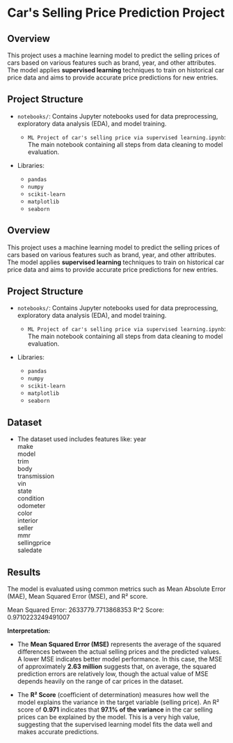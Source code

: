 # Car's Selling Price Prediction Project

## Overview

This project uses a machine learning model to predict the selling prices of cars based on various features such as brand, year, and other attributes. The model applies  **supervised learning**  techniques to train on historical car price data and aims to provide accurate price predictions for new entries.






## Project Structure

-   `notebooks/`: Contains Jupyter notebooks used for data preprocessing, exploratory data analysis (EDA), and model training.
    -   `ML Project of car's selling price via supervised learning.ipynb`: The main notebook containing all steps from data cleaning to model evaluation.

-   Libraries:
    -   `pandas`
    -   `numpy`
    -   `scikit-learn`
    -   `matplotlib`
    -   `seaborn`







## Overview

This project uses a machine learning model to predict the selling prices of cars based on various features such as brand, year, and other attributes. The model applies  **supervised learning**  techniques to train on historical car price data and aims to provide accurate price predictions for new entries.






## Project Structure

-   `notebooks/`: Contains Jupyter notebooks used for data preprocessing, exploratory data analysis (EDA), and model training.
    -   `ML Project of car's selling price via supervised learning.ipynb`: The main notebook containing all steps from data cleaning to model evaluation.

-   Libraries:
    -   `pandas`
    -   `numpy`
    -   `scikit-learn`
    -   `matplotlib`
    -   `seaborn`










## Dataset

-   The dataset used includes features like:
   year          
    make          
   model         
    trim          
    body          
    transmission  
    vin           
    state          
    condition     
    odometer      
   color          
   interior       
   seller        
   mmr           
   sellingprice  
   saledate     

## Results

The model is evaluated using common metrics such as Mean Absolute Error (MAE), Mean Squared Error (MSE), and R² score.

Mean Squared Error: 2633779.7713868353
R^2 Score: 0.9710223249491007


**Interpretation:**

-   The  **Mean Squared Error (MSE)**  represents the average of the squared differences between the actual selling prices and the predicted values. A lower MSE indicates better model performance. In this case, the MSE of approximately  **2.63 million**  suggests that, on average, the squared prediction errors are relatively low, though the actual value of MSE depends heavily on the range of car prices in the dataset.
    
-   The  **R² Score**  (coefficient of determination) measures how well the model explains the variance in the target variable (selling price). An R² score of  **0.971**  indicates that  **97.1% of the variance**  in the car selling prices can be explained by the model. This is a very high value, suggesting that the supervised learning model fits the data well and makes accurate predictions.




